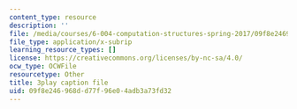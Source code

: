 ```yaml
---
content_type: resource
description: ''
file: /media/courses/6-004-computation-structures-spring-2017/09f8e246968dd77f96e04adb3a73fd32_m_G3z-C1C2g.srt
file_type: application/x-subrip
learning_resource_types: []
license: https://creativecommons.org/licenses/by-nc-sa/4.0/
ocw_type: OCWFile
resourcetype: Other
title: 3play caption file
uid: 09f8e246-968d-d77f-96e0-4adb3a73fd32
---
```

